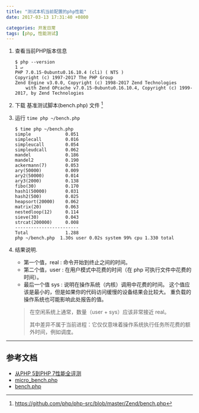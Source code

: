 ```yaml
---
title: "测试本机当前配置的php性能"
date: 2017-03-13 17:31:40 +0800

categories: 开发日常
tags: [php, 性能测试]
---
```


1. 查看当前PHP版本信息
    ```shell
    $ php --version                                                           1 ↵
    PHP 7.0.15-0ubuntu0.16.10.4 (cli) ( NTS )
    Copyright (c) 1997-2017 The PHP Group
    Zend Engine v3.0.0, Copyright (c) 1998-2017 Zend Technologies
        with Zend OPcache v7.0.15-0ubuntu0.16.10.4, Copyright (c) 1999-2017, by Zend Technologies
    ```

1. 下载 基准测试脚本(bench.php) 文件 [^1]

2. 运行 `time php ~/bench.php `
    ```shell
    $ time php ~/bench.php
    simple             0.051
    simplecall         0.016
    simpleucall        0.054
    simpleudcall       0.062
    mandel             0.186
    mandel2            0.190
    ackermann(7)       0.053
    ary(50000)         0.009
    ary2(50000)        0.014
    ary3(2000)         0.138
    fibo(30)           0.170
    hash1(50000)       0.031
    hash2(500)         0.025
    heapsort(20000)    0.062
    matrix(20)         0.063
    nestedloop(12)     0.114
    sieve(30)          0.043
    strcat(200000)     0.008
    ------------------------
    Total              1.288
    php ~/bench.php  1.30s user 0.02s system 99% cpu 1.330 total
    ```

1. 结果说明.

    - 第一个值，real : 命令开始到终止之间的时间。
    - 第二个值，user : 在用户模式中花费的时间（在 php 可执行文件中花费的时间）。
    - 最后一个值 sys : 说明在操作系统（内核）调用中花费的时间。
        这个值应该是最小的，但是如果你的代码访问缓慢的设备结果会比较大。
        重负载的操作系统也可能影响此处报告的值。

    >在空闲系统上通常，数量（user + sys）应该非常接近 real。
    >
    >其中差异不属于当前进程：它仅仅意味着操作系统执行任务所花费的额外时间，例如调度。

---
## 参考文档
- [从PHP 5到PHP 7性能全评测](http://mp.weixin.qq.com/s?__biz=MzAwMDU1MTE1OQ==&mid=2653548107&idx=1&sn=949904b47ad6fbb796a6762244b10f20&chksm=813a7fd3b64df6c5c36b64d512ae25a466e63b05daf6e4d8cfa24a62ed871dc976db0a832098&mpshare=1&scene=23&srcid=1213pjmu2jx16PPOYtI8PwMo#rd)
- [micro_bench.php](https://github.com/php/php-src/blob/master/Zend/micro_bench.php)
- [bench.php](https://github.com/php/php-src/blob/master/Zend/bench.php)


[^1]: https://github.com/php/php-src/blob/master/Zend/bench.php
